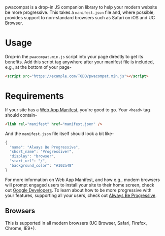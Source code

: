pwacompat is a drop-in JS companion library to help your modern website be more progressive.
This takes a `manifest.json` file and, where possible, provides support to non-standard browsers such as Safari on iOS and UC Browser.

# Usage

Drop-in the `pwacompat.min.js` script into your page directly to get its benefits.
Add this script tag anywhere after your manifest file is included, e.g., at the bottom of your page-

```html
<script src="https://example.com/TODO/pwacompat.min.js"></script>
```

# Requirements

If your site has a [Web App Manifest](https://developer.mozilla.org/en-US/docs/Web/Manifest), you're good to go.
Your `<head>` tag should contain-
  
```html
<link rel="manifest" href="manifest.json" />
```

And the `manifest.json` file itself should look a bit like-

```js
{
  "name": "Always Be Progressive",
  "short_name": "Progressive!",
  "display": "browser",
  "start_url": "/",
  "background_color": "#102a48"
}
```

For more information on Web App Manifest, and how e.g., modern browsers will prompt engaged users to install your site to their home screen, check out [Google Developers](https://developers.google.com/web/updates/2014/11/Support-for-installable-web-apps-with-webapp-manifest-in-chrome-38-for-Android).
To learn about how to be more progressive with your features, supporting all your users, check out [Always Be Progressive](https://samthor.github.io/AlwaysBeProgressive/).

## Browsers

This is supported in all modern browsers (UC Browser, Safari, Firefox, Chrome, IE9+).

